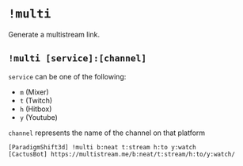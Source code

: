 # `!multi`

Generate a multistream link.

## `!multi [service]:[channel]`

`service` can be one of the following:
 - `m` (Mixer)
 - `t` (Twitch)
 - `h` (Hitbox)
 - `y` (Youtube)

`channel` represents the name of the channel on that platform

```
[ParadigmShift3d] !multi b:neat t:stream h:to y:watch
[CactusBot] https://multistream.me/b:neat/t:stream/h:to/y:watch/
```
